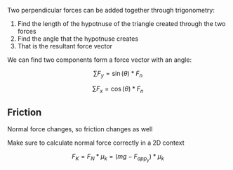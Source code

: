 Two perpendicular forces can be added together through trigonometry:
1. Find the length of the hypotnuse of the triangle created through the two forces
2. Find the angle that the hypotnuse creates
3. That is the resultant force vector

We can find two components form a force vector with an angle:

$$
\sum F_y=\sin(\theta) *F_n
$$

$$
\sum F_x=\cos(\theta) *F_n
$$

## Friction
Normal force changes, so friction changes as well

Make sure to calculate normal force correctly in a 2D context 

$$
F_K=F_N*\mu_k=(mg-F_{app_y})*\mu_k
$$